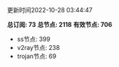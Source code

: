更新时间2022-10-28 03:44:47

**总订阅: 73**
**总节点: 2118**
**有效节点: 706**
- ss节点: 399
- v2ray节点: 238
- trojan节点: 69
